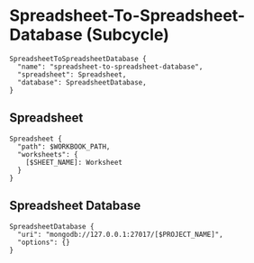 # Spreadsheet-To-Spreadsheet-Database (Subcycle)
```
SpreadsheetToSpreadsheetDatabase {
  "name": "spreadsheet-to-spreadsheet-database",
  "spreadsheet": Spreadsheet,
  "database": SpreadsheetDatabase,
}
```

## Spreadsheet
```
Spreadsheet {
  "path": $WORKBOOK_PATH,
  "worksheets": {
    [$SHEET_NAME]: Worksheet
  }
}
```

## Spreadsheet Database
```
SpreadsheetDatabase {
  "uri": "mongodb://127.0.0.1:27017/[$PROJECT_NAME]",
  "options": {}
}
```

